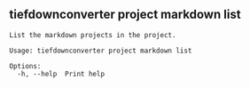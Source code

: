 ## tiefdownconverter project markdown list

```
List the markdown projects in the project.

Usage: tiefdownconverter project markdown list

Options:
  -h, --help  Print help
```

